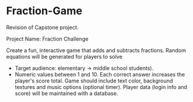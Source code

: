 # Fraction-Game

Revision of Capstone project.

Project Name: Fraction Challenge

Create a fun, interactive game that adds and subtracts fractions.
Random equations will be generated for players to solve 
  - Target audience: elementary -> middle school students).
  - Numeric values between 1 and 10.
Each correct answer increases the player's score total.
Game should include text color, background textures and music options (optional timer).
Player data (login info and score) will be maintained with a database.
